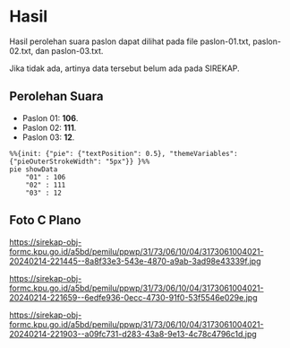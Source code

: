# Hasil

Hasil perolehan suara paslon dapat dilihat pada file paslon-01.txt, paslon-02.txt, dan paslon-03.txt.

Jika tidak ada, artinya data tersebut belum ada pada SIREKAP.

## Perolehan Suara

 * Paslon 01: **106**.
 * Paslon 02: **111**.
 * Paslon 03: **12**.

```mermaid
%%{init: {"pie": {"textPosition": 0.5}, "themeVariables": {"pieOuterStrokeWidth": "5px"}} }%%
pie showData
    "01" : 106
    "02" : 111
    "03" : 12
```
## Foto C Plano

https://sirekap-obj-formc.kpu.go.id/a5bd/pemilu/ppwp/31/73/06/10/04/3173061004021-20240214-221445--8a8f33e3-543e-4870-a9ab-3ad98e43339f.jpg

https://sirekap-obj-formc.kpu.go.id/a5bd/pemilu/ppwp/31/73/06/10/04/3173061004021-20240214-221659--6edfe936-0ecc-4730-91f0-53f5546e029e.jpg

https://sirekap-obj-formc.kpu.go.id/a5bd/pemilu/ppwp/31/73/06/10/04/3173061004021-20240214-221903--a09fc731-d283-43a8-9e13-4c78c4796c1d.jpg
